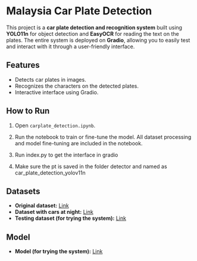 # Malaysia Car Plate Detection

This project is a **car plate detection and recognition system** built using **YOLO11n** for object detection and **EasyOCR** for reading the text on the plates. The entire system is deployed on **Gradio**, allowing you to easily test and interact with it through a user-friendly interface.

## Features
- Detects car plates in images.
- Recognizes the characters on the detected plates.
- Interactive interface using Gradio.

## How to Run
1. Open `carplate_detection.ipynb`.
2. Run the notebook to train or fine-tune the model. All dataset processing and model fine-tuning are included in the notebook.

1. Run index.py to get the interface in gradio
2. Make sure the pt is saved in the folder detector and named as car_plate_detection_yolov11n
## Datasets
- **Original dataset:** [Link](https://universe.roboflow.com/gocar/malaysia-car-plate-number/dataset/4)  
- **Dataset with cars at night:** [Link](https://drive.google.com/drive/folders/1fLB_Ui03iKvTCJENPOCUrFyxGEUKzEqy?usp=drive_link)  
- **Testing dataset (for trying the system):** [Link](https://drive.google.com/drive/folders/1fLB_Ui03iKvTCJENPOCUrFyxGEUKzEqy?usp=drive_link)
## Model
- **Model (for trying the system):** [Link](https://drive.google.com/file/d/1BoLW52WVJEZUvFtM2YwCx82zYKhybopL/view?usp=drive_link)

